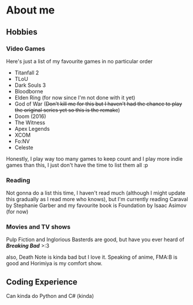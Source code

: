 # About me
## Hobbies
### Video Games
Here's just a list of my favourite games in no particular order
- Titanfall 2
- TLoU
- Dark Souls 3
- Bloodborne
- Elden Ring (for now since I'm not done with it yet)
- God of War (~~Don't kill me for this but I haven't had the chance to play the original series yet so this is the remake~~)
- Doom (2016)
- The Witness
- Apex Legends
- XCOM
- Fo:NV
- Celeste

Honestly, I play way too many games to keep count and I play more indie games than this, I just don't have the time to list them all :p 

### Reading
Not gonna do a list this time, I haven't read much (although I might update this gradually as I read more who knows), but I'm currently reading Caraval by Stephanie Garber and my favourite book is Foundation by Isaac Asimov (for now)

### Movies and TV shows
Pulp Fiction and Inglorious Basterds are good, but have you ever heard of ***Breaking Bad*** >:3

also, Death Note is kinda bad but I love it. Speaking of anime, FMA:B is good and Horimiya is my comfort show.

## Coding Experience
Can kinda do Python and C# (kinda)
